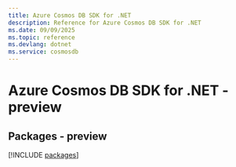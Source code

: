 ```yaml
---
title: Azure Cosmos DB SDK for .NET
description: Reference for Azure Cosmos DB SDK for .NET
ms.date: 09/09/2025
ms.topic: reference
ms.devlang: dotnet
ms.service: cosmosdb
---
```

# Azure Cosmos DB SDK for .NET - preview
## Packages - preview
[!INCLUDE [packages](cosmos-db-index.md)]